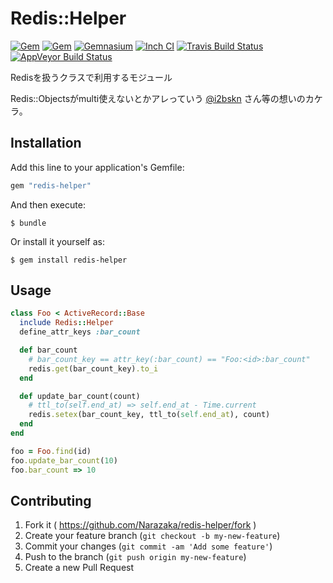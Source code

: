 # Redis::Helper

[![Gem](https://img.shields.io/gem/v/redis-helper.svg)](https://rubygems.org/gems/redis-helper)
[![Gem](https://img.shields.io/gem/dtv/redis-helper.svg)](https://rubygems.org/gems/redis-helper)
[![Gemnasium](https://gemnasium.com/Narazaka/redis-helper.svg)](https://gemnasium.com/Narazaka/redis-helper)
[![Inch CI](http://inch-ci.org/github/Narazaka/redis-helper.svg)](http://inch-ci.org/github/Narazaka/redis-helper)
[![Travis Build Status](https://travis-ci.org/Narazaka/redis-helper.svg)](https://travis-ci.org/Narazaka/redis-helper)
[![AppVeyor Build Status](https://ci.appveyor.com/api/projects/status/github/Narazaka/redis-helper?svg=true)](https://ci.appveyor.com/project/Narazaka/redis-helper)

Redisを扱うクラスで利用するモジュール

Redis::Objectsがmulti使えないとかアレっていう [@i2bskn](https://github.com/i2bskn) さん等の想いのカケラ。

## Installation

Add this line to your application's Gemfile:

```ruby
gem "redis-helper"
```

And then execute:

    $ bundle

Or install it yourself as:

    $ gem install redis-helper

## Usage

```ruby
class Foo < ActiveRecord::Base
  include Redis::Helper
  define_attr_keys :bar_count

  def bar_count
    # bar_count_key == attr_key(:bar_count) == "Foo:<id>:bar_count"
    redis.get(bar_count_key).to_i
  end

  def update_bar_count(count)
    # ttl_to(self.end_at) => self.end_at - Time.current
    redis.setex(bar_count_key, ttl_to(self.end_at), count)
  end
end

foo = Foo.find(id)
foo.update_bar_count(10)
foo.bar_count => 10
```

## Contributing

1. Fork it ( https://github.com/Narazaka/redis-helper/fork )
2. Create your feature branch (`git checkout -b my-new-feature`)
3. Commit your changes (`git commit -am 'Add some feature'`)
4. Push to the branch (`git push origin my-new-feature`)
5. Create a new Pull Request
